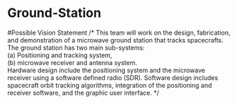 # Ground-Station

#Possible Vision Statement
/* This  team  will  work on  the 
design, fabrication, and demonstration of a microwave ground station that tracks spacecrafts. The ground station has two 
main  sub-systems:  
  (a)  Positioning  and  tracking  system,  
  (b)  microwave  receiver  and  antenna  system.  
Hardware  design 
  include the positioning system and the microwave receiver using a software defined radio (SDR). Software design includes 
  spacecraft orbit tracking algorithms, integration of the positioning and receiver software, and the graphic user interface. */
